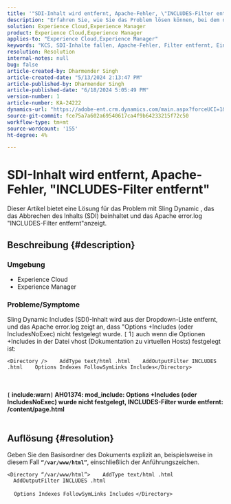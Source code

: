 ```yaml
---
title: '"SDI-Inhalt wird entfernt, Apache-Fehler, \"INCLUDES-Filter entfernt\"'
description: "Erfahren Sie, wie Sie das Problem lösen können, bei dem das Sling Dynamic Includes (SDI) das Ablegen des Inhalts und das Apache error.log \"INCLUDES-Filter entfernt\"angibt."
solution: Experience Cloud,Experience Manager
product: Experience Cloud,Experience Manager
applies-to: "Experience Cloud,Experience Manager"
keywords: "KCS, SDI-Inhalte fallen, Apache-Fehler, Filter entfernt, Einschlussfilter entfernt, Experience Cloud, Experience Manager"
resolution: Resolution
internal-notes: null
bug: false
article-created-by: Dharmender Singh
article-created-date: "5/13/2024 2:13:47 PM"
article-published-by: Dharmender Singh
article-published-date: "6/18/2024 5:05:49 PM"
version-number: 1
article-number: KA-24222
dynamics-url: "https://adobe-ent.crm.dynamics.com/main.aspx?forceUCI=1&pagetype=entityrecord&etn=knowledgearticle&id=62c57dfe-3211-ef11-9f89-000d3a37816b"
source-git-commit: fce75a7a602a69540617ca4f9b64233215f72c50
workflow-type: tm+mt
source-wordcount: '155'
ht-degree: 4%

---
```


# SDI-Inhalt wird entfernt, Apache-Fehler, &quot;INCLUDES-Filter entfernt&quot;


Dieser Artikel bietet eine Lösung für das Problem mit Sling Dynamic , das das Abbrechen des Inhalts (SDI) beinhaltet und das Apache error.log &quot;INCLUDES-Filter entfernt&quot;anzeigt.

## Beschreibung {#description}


### Umgebung

- Experience Cloud
- Experience Manager


### Probleme/Symptome

Sling Dynamic Includes (SDI)-Inhalt wird aus der Dropdown-Liste entfernt, und das Apache error.log zeigt an, dass &quot;Options +Includes (oder IncludesNoExec) nicht festgelegt wurde. `[` 1`]`  auch wenn die Optionen +Includes in der Datei vhost (Dokumentation zu virtuellen Hosts) festgelegt ist:


```
<Directory />    AddType text/html .html    AddOutputFilter INCLUDES .html    Options Indexes FollowSymLinks Includes</Directory>
```

<br> <br><b>`[` include:warn`]`  AH01374: mod_include: Options +Includes (oder IncludesNoExec) wurde nicht festgelegt, INCLUDES-Filter wurde entfernt: /content/page.html</b>
 <br> 

## Auflösung {#resolution}


Geben Sie den Basisordner des Dokuments explizit an, beispielsweise in diesem Fall <b>`“/var/www/html”`</b>, einschließlich der Anführungszeichen.




```
<Directory “/var/www/html”>    AddType text/html .html    AddOutputFilter INCLUDES .html
```


    `Options Indexes FollowSymLinks Includes`
`</Directory>`

